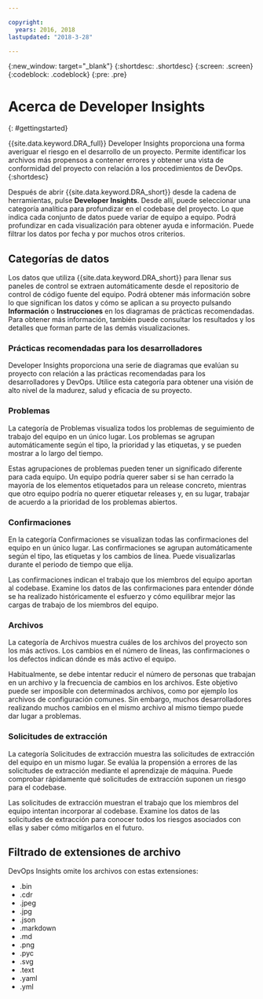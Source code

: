 ```yaml
---

copyright:
  years: 2016, 2018
lastupdated: "2018-3-28"

---
```


{:new_window: target="_blank"}
{:shortdesc: .shortdesc}
{:screen: .screen}
{:codeblock: .codeblock}
{:pre: .pre}

# Acerca de Developer Insights
{: #gettingstarted}

{{site.data.keyword.DRA_full}} Developer Insights proporciona una forma averiguar el riesgo en el desarrollo de un proyecto. Permite identificar los archivos más propensos a contener errores y obtener una vista de conformidad del proyecto con relación a los procedimientos de DevOps.
{:shortdesc}

Después de abrir {{site.data.keyword.DRA_short}} desde la cadena de herramientas, pulse **Developer Insights**. Desde allí, puede seleccionar una categoría analítica para profundizar en el codebase del proyecto. Lo que indica cada conjunto de datos puede variar de equipo a equipo. Podrá profundizar en cada visualización para obtener ayuda e información. Puede filtrar los datos por fecha y por muchos otros criterios.

## Categorías de datos
Los datos que utiliza {{site.data.keyword.DRA_short}} para llenar sus paneles de control se extraen automáticamente desde el repositorio de control de código fuente del equipo. Podrá obtener más información sobre lo que significan los datos y cómo se aplican a su proyecto pulsando **Información** o **Instrucciones** en los diagramas de prácticas recomendadas. Para obtener más información, también puede consultar los resultados y los detalles que forman parte de las demás visualizaciones.

### Prácticas recomendadas para los desarrolladores

Developer Insights proporciona una serie de diagramas que evalúan su proyecto con relación a las prácticas recomendadas para los desarrolladores y DevOps. Utilice esta categoría para obtener una visión de alto nivel de la madurez, salud y eficacia de su proyecto.

### Problemas

La categoría de Problemas visualiza todos los problemas de seguimiento de trabajo del equipo en un único lugar. Los problemas se agrupan automáticamente según el tipo, la prioridad y las etiquetas, y se pueden mostrar a lo largo del tiempo.

Estas agrupaciones de problemas pueden tener un significado diferente para cada equipo. Un equipo podría querer saber si se han cerrado la mayoría de los elementos etiquetados para un release concreto, mientras que otro equipo podría no querer etiquetar releases y, en su lugar, trabajar de acuerdo a la prioridad de los problemas abiertos.  

### Confirmaciones

En la categoría Confirmaciones se visualizan todas las confirmaciones del equipo en un único lugar. Las confirmaciones se agrupan automáticamente según el tipo, las etiquetas y los cambios de línea. Puede visualizarlas durante el periodo de tiempo que elija.

Las confirmaciones indican el trabajo que los miembros del equipo aportan al codebase. Examine los datos de las confirmaciones para entender dónde se ha realizado históricamente el esfuerzo y cómo equilibrar mejor las cargas de trabajo de los miembros del equipo.

### Archivos

La categoría de Archivos muestra cuáles de los archivos del proyecto son los más activos. Los cambios en el número de líneas, las confirmaciones o los defectos indican dónde es más activo el equipo.

Habitualmente, se debe intentar reducir el número de personas que trabajan en un archivo y la frecuencia de cambios en los archivos. Este objetivo puede ser imposible con determinados archivos, como por ejemplo los archivos de configuración comunes. Sin embargo, muchos desarrolladores realizando muchos cambios en el mismo archivo al mismo tiempo puede dar lugar a problemas.

### Solicitudes de extracción

La categoría Solicitudes de extracción muestra las solicitudes de extracción del equipo en un mismo lugar.  Se evalúa la propensión a errores de las solicitudes de extracción mediante el aprendizaje de máquina.  Puede comprobar rápidamente qué solicitudes de extracción suponen un riesgo para el codebase.

Las solicitudes de extracción muestran el trabajo que los miembros del equipo intentan incorporar al codebase.  Examine los datos de las solicitudes de extracción para conocer todos los riesgos asociados con ellas y saber cómo mitigarlos en el futuro.

## Filtrado de extensiones de archivo

DevOps Insights omite los archivos con estas extensiones:

* .bin
* .cdr
* .jpeg
* .jpg
* .json
* .markdown
* .md
* .png
* .pyc
* .svg
* .text
* .yaml
* .yml
